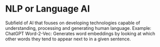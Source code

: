 # NLP or Language AI
Subfield of AI that fouses on developing technologies capable of understanding, processing and generating human language. Example: ChatGPT
Word-2-Vec: Generates word embeddings by looking at which other words they tend to appear next to in a given sentence.